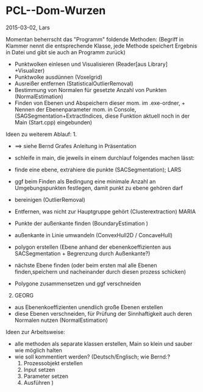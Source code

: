 # PCL--Dom-Wurzen
2015-03-02, Lars

Momentan beherrscht das "Programm" foldende Methoden:
(Begriff in Klammer nennt die entsprechende Klasse, jede Methode speichert Ergebnis in Datei und gibt sie auch an Programm zurück)

- Punktwolken einlesen und Visualisieren (Reader[aus Library] +Visualizer)
- Punktwolke ausdünnen (Voxelgrid)
- Ausreißer entfernen (StatisticalOutlierRemoval)
- Bestimmung von Normalen für gesetzte Anzahl von Punkten (NormalEstimation)
- Finden von Ebenen und Abspeichern dieser mom. im .exe-ordner, + Nennen der Ebenenparameter mom. in Console,(SAGSegmentation+ExtractIndices, diese Funktion aktuell noch in der Main (Start.cpp) eingebunden)


Ideen zu weiterem Ablauf:
1.

- ==> siehe Bernd Grafes Anleitung in Präsentation 
- schleife in main, die jeweils in einem durchlauf folgendes machen lässt:
- finde eine ebene, extrahiere die punkte (SACSegmentation); LARS
- ggf beim Finden als Bedingung eine minimale Anzahl an Umgebungspunkten festlegen, damit punkt zu ebene gehören darf
- bereinigen (OutlierRemoval)
- Entfernen, was nicht zur Hauptgruppe gehört (Clusterextraction) MARIA
- Punkte der außenkante finden (BoundaryEstimation )
- außenkante in Linie umwandeln (ConvexHull2D / ConcaveHull)
- polygon erstellen (Ebene anhand der ebenenkoeffizienten aus SACSegmentation + Begrenzung durch Außenkante?)
- nächste Ebene finden (oder beim ersten mal alle Ebenen finden,speichern und nacheinander durch diesen prozess schicken)

- Polygone zusammensetzen und ggf verschneiden

2. GEORG
- aus Ebenenkoeffizienten unendlich große Ebenen erstellen
- diese Ebenen verschneiden, für Prüfung der Sinnhaftigkeit auch deren Normalen nutzen (NormalEstimation)




Ideen zur Arbeitsweise:

- alle methoden als separate klassen erstellen, Main so klein und sauber wie möglich halten
- wie soll kommentiert werden? (Deutsch/Englisch; wie Bernd:?
	1. Prozessobjekt erstellen
	2. Input setzen
	3. Parameter setzen
	4. Ausführen
)



